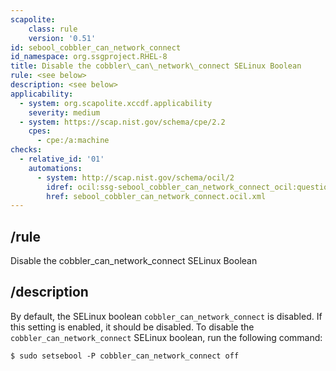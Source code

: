 ```yaml
---
scapolite:
    class: rule
    version: '0.51'
id: sebool_cobbler_can_network_connect
id_namespace: org.ssgproject.RHEL-8
title: Disable the cobbler\_can\_network\_connect SELinux Boolean
rule: <see below>
description: <see below>
applicability:
  - system: org.scapolite.xccdf.applicability
    severity: medium
  - system: https://scap.nist.gov/schema/cpe/2.2
    cpes:
      - cpe:/a:machine
checks:
  - relative_id: '01'
    automations:
      - system: http://scap.nist.gov/schema/ocil/2
        idref: ocil:ssg-sebool_cobbler_can_network_connect_ocil:questionnaire:1
        href: sebool_cobbler_can_network_connect.ocil.xml
---
```



## /rule

Disable the cobbler\_can\_network\_connect SELinux Boolean

## /description

By
default, the SELinux boolean `cobbler_can_network_connect` is disabled.
If this setting is enabled, it should be disabled. To disable the
`cobbler_can_network_connect` SELinux boolean, run the following
command:

``` 
$ sudo setsebool -P cobbler_can_network_connect off
```
